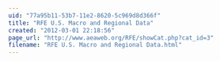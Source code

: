 ```yaml
---
uid: "77a95b11-53b7-11e2-8620-5c969d8d366f"
title: "RFE U.S. Macro and Regional Data"
created: "2012-03-01 22:18:56"
page_url: "http://www.aeaweb.org/RFE/showCat.php?cat_id=3"
filename: "RFE U.S. Macro and Regional Data.html"
---
```

